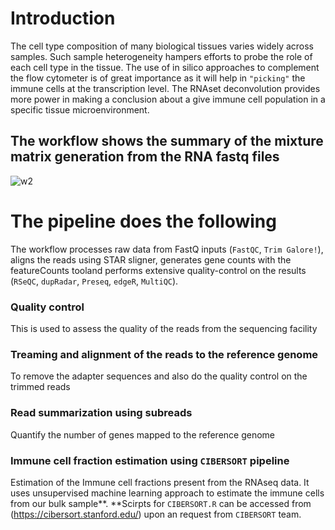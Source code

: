 # Introduction
The cell type composition of many biological tissues varies widely across samples. Such sample heterogeneity hampers efforts to probe the role of each cell type in the tissue. The use of in silico approaches to complement the flow cytometer is of great importance as it will help in `"picking"` the immune cells at the transcription level. The RNAset deconvolution provides more power in making a conclusion about a give immune cell population in a specific tissue microenvironment.
## The workflow shows the summary of the mixture matrix generation from the RNA fastq files
![w2](https://user-images.githubusercontent.com/26459707/66849989-35d86980-ef78-11e9-9971-fac9fdd9e1a9.png)
# The pipeline does the following
The workflow processes raw data from FastQ inputs (`FastQC`, `Trim Galore!`), aligns the reads using STAR sligner, generates gene counts with the featureCounts tooland performs extensive quality-control on the results (`RSeQC`, `dupRadar`, `Preseq`, `edgeR`, `MultiQC`).
### Quality control
This is used to assess the quality of the reads from the sequencing facility
### Treaming and alignment of the reads to the reference genome
To remove the adapter sequences and also do the quality control on the trimmed reads
### Read summarization using subreads
Quantify the number of genes mapped to the reference genome
### Immune cell fraction estimation using `CIBERSORT` pipeline
Estimation of the Immune cell fractions present from the RNAseq data. It uses unsupervised machine learning approach to estimate the immune cells from our bulk sample**. **Scirpts for `CIBERSORT.R` can be accessed from (https://cibersort.stanford.edu/) upon an request from `CIBERSORT` team.

